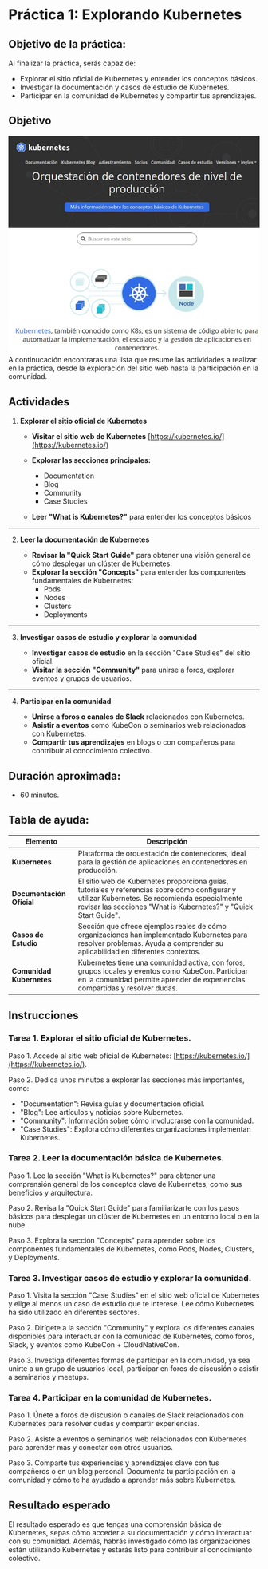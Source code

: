 # Práctica 1: Explorando Kubernetes

## Objetivo de la práctica:

Al finalizar la práctica, serás capaz de:

- Explorar el sitio oficial de Kubernetes y entender los conceptos básicos.
- Investigar la documentación y casos de estudio de Kubernetes.
- Participar en la comunidad de Kubernetes y compartir tus aprendizajes.

## Objetivo

![diagrama1](./img.jpg)
A continucación encontraras una lista que resume las actividades a realizar en la práctica, desde la exploración del sitio web hasta la participación en la comunidad.

## Actividades

1. **Explorar el sitio oficial de Kubernetes**
   
   - **Visitar el sitio web de Kubernetes**
     [https://kubernetes.io/](https://kubernetes.io/)
   
   - **Explorar las secciones principales:**  
     
     - Documentation  
     - Blog  
     - Community  
     - Case Studies  
   
   - **Leer "What is Kubernetes?"** para entender los conceptos básicos

---

2. **Leer la documentación de Kubernetes**
   
   - **Revisar la "Quick Start Guide"** para obtener una visión general de cómo desplegar un clúster de Kubernetes.
   - **Explorar la sección "Concepts"** para entender los componentes fundamentales de Kubernetes:
     - Pods
     - Nodes
     - Clusters
     - Deployments

---

3. **Investigar casos de estudio y explorar la comunidad**
   
   - **Investigar casos de estudio** en la sección "Case Studies" del sitio oficial.
   - **Visitar la sección "Community"** para unirse a foros, explorar eventos y grupos de usuarios.

---

4. **Participar en la comunidad**
   
   - **Unirse a foros o canales de Slack** relacionados con Kubernetes.
   - **Asistir a eventos** como KubeCon o seminarios web relacionados con Kubernetes.
   - **Compartir tus aprendizajes** en blogs o con compañeros para contribuir al conocimiento colectivo.

## Duración aproximada:

- 60 minutos.

## Tabla de ayuda:

| Elemento                  | Descripción                                                                                                                                                                                                        |
| ------------------------- | ------------------------------------------------------------------------------------------------------------------------------------------------------------------------------------------------------------------ |
| **Kubernetes**            | Plataforma de orquestación de contenedores, ideal para la gestión de aplicaciones en contenedores en producción.                                                                                                   |
| **Documentación Oficial** | El sitio web de Kubernetes proporciona guías, tutoriales y referencias sobre cómo configurar y utilizar Kubernetes. Se recomienda especialmente revisar las secciones "What is Kubernetes?" y "Quick Start Guide". |
| **Casos de Estudio**      | Sección que ofrece ejemplos reales de cómo organizaciones han implementado Kubernetes para resolver problemas. Ayuda a comprender su aplicabilidad en diferentes contextos.                                        |
| **Comunidad Kubernetes**  | Kubernetes tiene una comunidad activa, con foros, grupos locales y eventos como KubeCon. Participar en la comunidad permite aprender de experiencias compartidas y resolver dudas.                                 |

## Instrucciones

### Tarea 1. Explorar el sitio oficial de Kubernetes.

Paso 1. Accede al sitio web oficial de Kubernetes: [https://kubernetes.io/](https://kubernetes.io/).

Paso 2. Dedica unos minutos a explorar las secciones más importantes, como:

- "Documentation": Revisa guías y documentación oficial.
- "Blog": Lee artículos y noticias sobre Kubernetes.
- "Community": Información sobre cómo involucrarse con la comunidad.
- "Case Studies": Explora cómo diferentes organizaciones implementan Kubernetes.

### Tarea 2. Leer la documentación básica de Kubernetes.

Paso 1. Lee la sección "What is Kubernetes?" para obtener una comprensión general de los conceptos clave de Kubernetes, como sus beneficios y arquitectura.

Paso 2. Revisa la "Quick Start Guide" para familiarizarte con los pasos básicos para desplegar un clúster de Kubernetes en un entorno local o en la nube.

Paso 3. Explora la sección "Concepts" para aprender sobre los componentes fundamentales de Kubernetes, como Pods, Nodes, Clusters, y Deployments.

### Tarea 3. Investigar casos de estudio y explorar la comunidad.

Paso 1. Visita la sección "Case Studies" en el sitio web oficial de Kubernetes y elige al menos un caso de estudio que te interese. Lee cómo Kubernetes ha sido utilizado en diferentes sectores.

Paso 2. Dirígete a la sección "Community" y explora los diferentes canales disponibles para interactuar con la comunidad de Kubernetes, como foros, Slack, y eventos como KubeCon + CloudNativeCon.

Paso 3. Investiga diferentes formas de participar en la comunidad, ya sea unirte a un grupo de usuarios local, participar en foros de discusión o asistir a seminarios y meetups.

### Tarea 4. Participar en la comunidad de Kubernetes.

Paso 1. Únete a foros de discusión o canales de Slack relacionados con Kubernetes para resolver dudas y compartir experiencias.

Paso 2. Asiste a eventos o seminarios web relacionados con Kubernetes para aprender más y conectar con otros usuarios.

Paso 3. Comparte tus experiencias y aprendizajes clave con tus compañeros o en un blog personal. Documenta tu participación en la comunidad y cómo te ha ayudado a aprender más sobre Kubernetes.

## Resultado esperado

El resultado esperado es que tengas una comprensión básica de Kubernetes, sepas cómo acceder a su documentación y cómo interactuar con su comunidad. Además, habrás investigado cómo las organizaciones están utilizando Kubernetes y estarás listo para contribuir al conocimiento colectivo.
